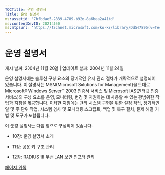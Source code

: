```yaml
---
TOCTitle: 운영 설명서
Title: 운영 설명서
ms:assetid: '7bfbdae5-2839-4789-b92e-8a6bea2a41fd'
ms:contentKeyID: 20214050
ms:mtpsurl: 'https://technet.microsoft.com/ko-kr/library/Dd547895(v=TechNet.10)'
---
```


운영 설명서
===========

게시 날짜: 2004년 11월 20일 | 업데이트 날짜: 2004년 11월 24일

운영 설명서에는 솔루션 구성 요소의 장기적인 유지 관리 절차가 개략적으로 설명되어 있습니다. 이 설명서는 MSM(Microsoft Solutions for Management)을 토대로 Microsoft® Windows Server™ 2003 인증서 서비스 및 Microsoft IAS(인터넷 인증 서비스)의 구성 요소를 운영, 모니터링, 변경 및 지원하는 데 사용할 수 있는 광범위한 작업과 지침을 제공합니다. 이러한 지침에는 관리 시스템 구현을 위한 설정 작업, 정기적인 일 및 주 단위 작업, 시스템 검사 및 모니터링 스크립트, 백업 및 복구 절차, 문제 해결 기법 및 도구가 포함됩니다.

이 운영 설명서는 다음 장으로 구성되어 있습니다.

-   10장: 운영 설명서 소개

-   11장: 공용 키 구조 관리

-   12장: RADIUS 및 무선 LAN 보안 인프라 관리

[](#mainsection)[페이지 위쪽](#mainsection)
